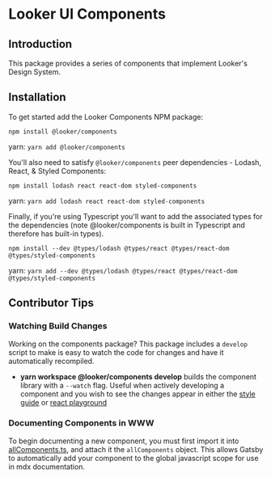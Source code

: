 # Looker UI Components

## Introduction

This package provides a series of components that implement Looker's Design System.

## Installation

To get started add the Looker Components NPM package:

`npm install @looker/components`

yarn: `yarn add @looker/components`

You'll also need to satisfy `@looker/components` peer dependencies - Lodash, React, & Styled Components:

`npm install lodash react react-dom styled-components`

yarn: `yarn add lodash react react-dom styled-components`

Finally, if you're using Typescript you'll want to add the associated types for the dependencies (note @looker/components is built in Typescript and therefore has built-in types).

`npm install --dev @types/lodash @types/react @types/react-dom @types/styled-components`

yarn: `yarn add --dev @types/lodash @types/react @types/react-dom @types/styled-components`

## Contributor Tips

### Watching Build Changes

Working on the components package? This package includes a `develop` script to make is easy to watch the code for changes and have it automatically recompiled.

- **yarn workspace @looker/components develop** builds the component library with a `--watch` flag. Useful when actively developing a component and you wish to see the changes appear in either the [style guide](./packages/www) or [react playground](./packages/playground)

### Documenting Components in WWW

To begin documenting a new component, you must first import it into [allComponents.ts](/looker-open-source/components/blob/main/packages/www/src/MDX/Pre/allComponents.ts), and attach it the `allComponents` object. This allows Gatsby to automatically add your component to the global javascript scope for use in mdx documentation.
